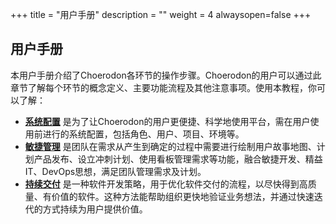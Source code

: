 ﻿+++
title = "用户手册"
description = ""
weight = 4
alwaysopen=false
+++


## 用户手册

本用户手册介绍了Choerodon各环节的操作步骤。Choerodon的用户可以通过此章节了解每个环节的概念定义、主要功能流程及其他注意事项。使用本教程，你可以了解：


- [**系统配置**](../user-guide/1.system-configuration) 是为了让Choerodon的用户更便捷、科学地使用平台，需在用户使用前进行的系统配置，包括角色、用户、项目、环境等。
- [**敏捷管理**](../user-guide/2.scrum) 是团队在需求从产生到确定的过程中需要进行绘制用户故事地图、计划产品发布、设立冲刺计划、使用看板管理需求等功能，融合敏捷开发、精益IT、DevOps思想，满足团队管理需求及计划。
- [**持续交付**](../user-guide/3.continuos-delivery) 是一种软件开发策略，用于优化软件交付的流程，以尽快得到高质量、有价值的软件。这种方法能帮助组织更快地验证业务想法，并通过快速迭代的方式持续为用户提供价值。



